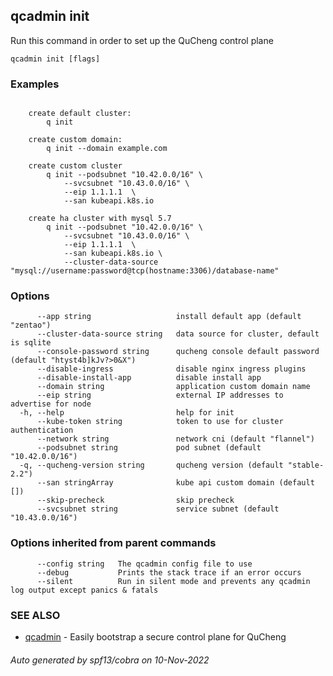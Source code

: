 ## qcadmin init

Run this command in order to set up the QuCheng control plane

```
qcadmin init [flags]
```

### Examples

```

	create default cluster:
		q init

	create custom domain:
		q init --domain example.com

	create custom cluster
		q init --podsubnet "10.42.0.0/16" \
 			--svcsubnet "10.43.0.0/16" \
			--eip 1.1.1.1  \
			--san kubeapi.k8s.io

	create ha cluster with mysql 5.7
		q init --podsubnet "10.42.0.0/16" \
			--svcsubnet "10.43.0.0/16" \
			--eip 1.1.1.1  \
			--san kubeapi.k8s.io \
			--cluster-data-source "mysql://username:password@tcp(hostname:3306)/database-name"

```

### Options

```
      --app string                   install default app (default "zentao")
      --cluster-data-source string   data source for cluster, default is sqlite
      --console-password string      qucheng console default password (default "htyst4b]kJv?>0&X")
      --disable-ingress              disable nginx ingress plugins
      --disable-install-app          disable install app
      --domain string                application custom domain name
      --eip string                   external IP addresses to advertise for node
  -h, --help                         help for init
      --kube-token string            token to use for cluster authentication
      --network string               network cni (default "flannel")
      --podsubnet string             pod subnet (default "10.42.0.0/16")
  -q, --qucheng-version string       qucheng version (default "stable-2.2")
      --san stringArray              kube api custom domain (default [])
      --skip-precheck                skip precheck
      --svcsubnet string             service subnet (default "10.43.0.0/16")
```

### Options inherited from parent commands

```
      --config string   The qcadmin config file to use
      --debug           Prints the stack trace if an error occurs
      --silent          Run in silent mode and prevents any qcadmin log output except panics & fatals
```

### SEE ALSO

* [qcadmin](qcadmin.md)	 - Easily bootstrap a secure control plane for QuCheng

###### Auto generated by spf13/cobra on 10-Nov-2022
